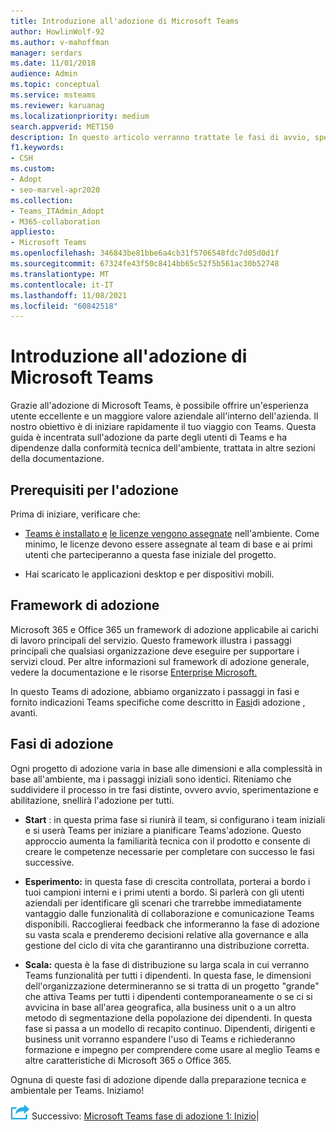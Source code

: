 ```yaml
---
title: Introduzione all'adozione di Microsoft Teams
author: HowlinWolf-92
ms.author: v-mahoffman
manager: serdars
ms.date: 11/01/2018
audience: Admin
ms.topic: conceptual
ms.service: msteams
ms.reviewer: karuanag
ms.localizationpriority: medium
search.appverid: MET150
description: In questo articolo verranno trattate le fasi di avvio, sperimentazione e abilitazione Microsoft Teams adozione.
f1.keywords:
- CSH
ms.custom:
- Adopt
- seo-marvel-apr2020
ms.collection:
- Teams_ITAdmin_Adopt
- M365-collaboration
appliesto:
- Microsoft Teams
ms.openlocfilehash: 346843be81bbe6a4cb31f5706548fdc7d05d0d1f
ms.sourcegitcommit: 67324fe43f50c8414bb65c52f5b561ac30b52748
ms.translationtype: MT
ms.contentlocale: it-IT
ms.lasthandoff: 11/08/2021
ms.locfileid: "60842518"
---
```

# <a name="get-started-driving-adoption-of-microsoft-teams"></a>Introduzione all'adozione di Microsoft Teams

Grazie all'adozione di Microsoft Teams, è possibile offrire un'esperienza utente eccellente e un maggiore valore aziendale all'interno dell'azienda. Il nostro obiettivo è di iniziare rapidamente il tuo viaggio con Teams. Questa guida è incentrata sull'adozione da parte degli utenti di Teams e ha dipendenze dalla conformità tecnica dell'ambiente, trattata in altre sezioni della documentazione.

## <a name="adoption-prerequisites"></a>Prerequisiti per l'adozione

Prima di iniziare, verificare che:

- [Teams è installato e](get-clients.md) [le licenze vengono assegnate](/office365/servicedescriptions/teams-service-description) nell'ambiente. Come minimo, le licenze devono essere assegnate al team di base e ai primi utenti che parteciperanno a questa fase iniziale del progetto.

- Hai scaricato le applicazioni desktop e per dispositivi mobili. 

## <a name="adoption-framework"></a>Framework di adozione

Microsoft 365 e Office 365 un framework di adozione applicabile ai carichi di lavoro principali del servizio. Questo framework illustra i passaggi principali che qualsiasi organizzazione deve eseguire per supportare i servizi cloud. Per altre informazioni sul framework di adozione generale, vedere la documentazione e le risorse [Enterprise Microsoft.](/microsoft-365/enterprise/) 

In questo Teams di adozione, abbiamo organizzato i passaggi in fasi e fornito indicazioni Teams specifiche come descritto in [Fasi](#adoption-phases)di adozione , avanti.

## <a name="adoption-phases"></a>Fasi di adozione 

Ogni progetto di adozione varia in base alle dimensioni e alla complessità in base all'ambiente, ma i passaggi iniziali sono identici. Riteniamo che suddividere il processo in tre fasi distinte, ovvero avvio, sperimentazione e abilitazione, snellirà l'adozione per tutti.  

- **Start** : in questa prima fase si riunirà il team, si configurano i team iniziali e si userà Teams per iniziare a pianificare Teams'adozione. Questo approccio aumenta la familiarità tecnica con il prodotto e consente di creare le competenze necessarie per completare con successo le fasi successive. 

- **Esperimento:** in questa fase di crescita controllata, porterai a bordo i tuoi campioni interni e i primi utenti a bordo. Si parlerà con gli utenti aziendali per identificare gli scenari che trarrebbe immediatamente vantaggio dalle funzionalità di collaborazione e comunicazione Teams disponibili. Raccoglierai feedback che informeranno la fase di adozione su vasta scala e prenderemo decisioni relative alla governance e alla gestione del ciclo di vita che garantiranno una distribuzione corretta.

- **Scala:** questa è la fase di distribuzione su larga scala in cui verranno Teams funzionalità per tutti i dipendenti. In questa fase, le dimensioni dell'organizzazione determineranno se si tratta di un progetto "grande" che attiva Teams per tutti i dipendenti contemporaneamente o se ci si avvicina in base all'area geografica, alla business unit o a un altro metodo di segmentazione della popolazione dei dipendenti. In questa fase si passa a un modello di recapito continuo. Dipendenti, dirigenti e business unit vorranno espandere l'uso di Teams e richiederanno formazione e impegno per comprendere come usare al meglio Teams e altre caratteristiche di Microsoft 365 o Office 365.

Ognuna di queste fasi di adozione dipende dalla preparazione tecnica e ambientale per Teams. Iniziamo!


![Icona che rappresenta il passaggio successivo.](media/teams-adoption-next-icon.png) Successivo: [Microsoft Teams fase di adozione 1: Inizio](teams-adoption-phase1.md)|